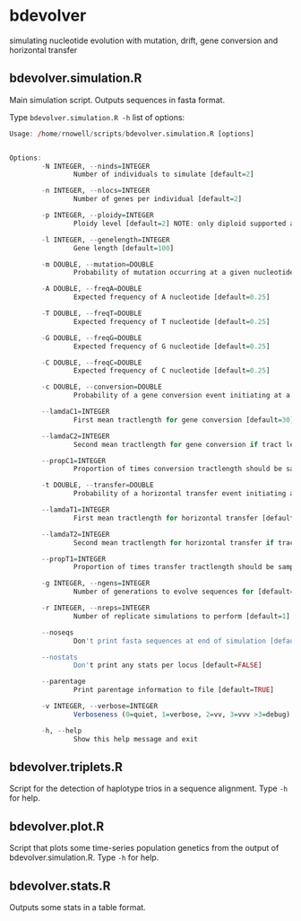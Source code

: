 # bdevolver
simulating nucleotide evolution with mutation, drift, gene conversion and horizontal transfer

## bdevolver.simulation.R
Main simulation script. Outputs sequences in fasta format.

Type `bdevolver.simulation.R -h` list of options:

```R
Usage: /home/rnowell/scripts/bdevolver.simulation.R [options]


Options:
        -N INTEGER, --ninds=INTEGER
                Number of individuals to simulate [default=2]

        -n INTEGER, --nlocs=INTEGER
                Number of genes per individual [default=2]

        -p INTEGER, --ploidy=INTEGER
                Ploidy level [default=2] NOTE: only diploid supported atm

        -l INTEGER, --genelength=INTEGER
                Gene length [default=100]

        -m DOUBLE, --mutation=DOUBLE
                Probability of mutation occurring at a given nucleotide site, per generation [default=0.01]

        -A DOUBLE, --freqA=DOUBLE
                Expected frequency of A nucleotide [default=0.25]

        -T DOUBLE, --freqT=DOUBLE
                Expected frequency of T nucleotide [default=0.25]

        -G DOUBLE, --freqG=DOUBLE
                Expected frequency of G nucleotide [default=0.25]

        -C DOUBLE, --freqC=DOUBLE
                Expected frequency of C nucleotide [default=0.25]

        -c DOUBLE, --conversion=DOUBLE
                Probability of a gene conversion event initiating at a given nucleotide site, per generation [default=0]

        --lamdaC1=INTEGER
                First mean tractlength for gene conversion [default=30]

        --lamdaC2=INTEGER
                Second mean tractlength for gene conversion if tract lengths are sampled from a bimodal distribution [default=200]

        --propC1=INTEGER
                Proportion of times conversion tractlength should be sampled from the first specified distribution [default=1]

        -t DOUBLE, --transfer=DOUBLE
                Probability of a horizontal transfer event initiating at a given nucleotide site, per generation [default=0]

        --lamdaT1=INTEGER
                First mean tractlength for horizontal transfer [default=30]

        --lamdaT2=INTEGER
                Second mean tractlength for horizontal transfer if tract lengths are sampled from a bimodal distribution [default=200]

        --propT1=INTEGER
                Proportion of times transfer tractlength should be sampled from the first specified distribution [default=1]

        -g INTEGER, --ngens=INTEGER
                Number of generations to evolve sequences for [default=100]

        -r INTEGER, --nreps=INTEGER
                Number of replicate simulations to perform [default=1]

        --noseqs
                Don't print fasta sequences at end of simulation [default=FALSE]

        --nostats
                Don't print any stats per locus [default=FALSE]

        --parentage
                Print parentage information to file [default=TRUE]

        -v INTEGER, --verbose=INTEGER
                Verboseness (0=quiet, 1=verbose, 2=vv, 3=vvv >3=debug) [default=1]

        -h, --help
                Show this help message and exit
```

## bdevolver.triplets.R
Script for the detection of haplotype trios in a sequence alignment. Type `-h` for help.

## bdevolver.plot.R
Script that plots some time-series population genetics from the output of bdevolver.simulation.R. Type `-h` for help.

## bdevolver.stats.R
Outputs some stats in a table format.
